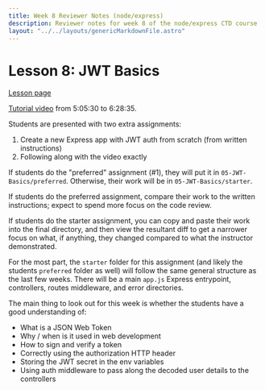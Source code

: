 ```yaml
---
title: Week 8 Reviewer Notes (node/express)
description: Reviewer notes for week 8 of the node/express CTD course
layout: "../../layouts/genericMarkdownFile.astro"
---
```


# Lesson 8: JWT Basics

[Lesson page](https://learn.codethedream.org/ctd-node-express-class-lesson-8-jwt-basics-a/)

[Tutorial video](https://youtu.be/rltfdjcXjmk?t=18272) from 5:05:30 to 6:28:35.

Students are presented with two extra assignments:

1. Create a new Express app with JWT auth from scratch (from written
   instructions)
2. Following along with the video exactly

If students do the "preferred" assignment (#1), they will put it in
`05-JWT-Basics/preferred`. Otherwise, their work will be in
`05-JWT-Basics/starter`.

If students do the preferred assignment, compare their work to the written
instructions; expect to spend more focus on the code review.

If students do the starter assignment, you can copy and paste their work into
the final directory, and then view the resultant diff to get a narrower focus
on what, if anything, they changed compared to what the instructor
demonstrated.

For the most part, the `starter` folder for this assignment (and likely the
students `preferred` folder as well) will follow the same general structure as
the last few weeks. There will be a main `app.js` Express entrypoint,
controllers, routes middleware, and error directories.

The main thing to look out for this week is whether the students have a good
understanding of:

- What is a JSON Web Token
- Why / when is it used in web development
- How to sign and verify a token
- Correctly using the authorization HTTP header
- Storing the JWT secret in the env variables
- Using auth middleware to pass along the decoded user details to the
  controllers
